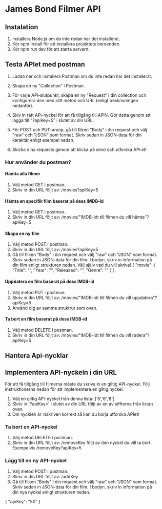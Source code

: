 # James Bond Filmer API
## Instalation
1. Installera Node.js om du inte redan har det installerat.
2. Kör npm install för att installera projektets beroenden.
3. Kör npm run dev för att starta servern.

## Testa APIet med postman

1. Ladda ner och installera Postman om du inte redan har det installerat.

2. Skapa en ny "Collection" i Postman.

3. För varje API-slutpunkt, skapa en ny "Request" i din collection och konfigurera den med rätt metod och URL (enligt beskrivningen nedanför).

4. Skiv in rätt API-nyckel för att få tillgång till APIN. Gör detta genom att lägga till "?apiKey=5" i slutet av din URL.

5. För POST och PUT-anrop, gå till fliken "Body" i din request och välj "raw" och "JSON" som format. Skriv sedan in JSON-data för din karaktär enligt exempel nedan.

6. Skicka dina requests genom att klicka på send och utforska API:et!
### Hur använder du postman?
#### Hämta alla filmer
1. Välj metod GET i postman.
2. Skriv in din URL följt av: /movies?apiKey=5
#### Hämta en specifik film baserat på dess IMDB-id
1. Välj metod GET i postman.
2. Skriv in din URL följt av: /movies/"IMDB-idt till filmen du vill hämta"?apiKey=5
#### Skapa en ny film
1. Välj metod POST i postman.
2. Skriv in din URL följt av: /movies?apiKey=5
3. Gå till fliken "Body" i din request och välj "raw" och "JSON" som format. Skriv sedan in JSON-data för din film. I bodyn, skriv in information på din film enligt strukturen nedan. Välj själv vad du vill skriva!
{
    "movie": {
        "Title": "",
        "Year": "",
        "Released": "",
        "Genre": ""
    }
}
#### Uppdatera en film baserat på dess IMDB-id
1. Välj metod PUT i postman.
2. Skriv in din URL följt av: /movies/"IMDB-idt till filmen du vill uppdatera"?apiKey=5
3. Använd dig av samma struktrur som ovan.

#### Ta bort en film baserat på dess IMDB-id
1. Välj metod DELETE i postman.
2. Skriv in din URL följt av: /movies/"IMDB-idt till filmen du vill radera"?apiKey=5

## Hantera Api-nycklar

## Implementera API-nyckeln i din URL
För att få tillgång till filmerna måste du skriva in en giltig API-nyckel. Följ instruktionerna nedan för att implementera en giltig nyckel.

1. Välj en giltig API-nyckel från denna lista: ['5','6','8']
2. Skriv in '?apiKey=' i slutet av din URL följt av en av siffrorna från listan ovan.
3. Om nycklen är inskriven korrekt så kan du börja utforska APIet!
### Ta bort en API-nyckel
1. Välj metod DELETE i postman.
2. Skriv in din URL följt av: /removeKey följt av den nyckel du vill ta bort. Exempelvis /removeKey?apiKey=5

### Lägg till en ny API-nyckel
1. Välj metod POST i postman.
2. Skriv in din URL följt av: /addKey
3. Gå till fliken "Body" i din request och välj "raw" och "JSON" som format. Skriv sedan in JSON-data för din film. I bodyn, skriv in information på din nya nyckel enligt strukturen nedan.

{
  "apiKey": "50"
}
